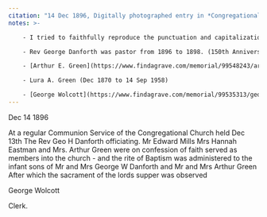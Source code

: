 ```yaml
---
citation: "14 Dec 1896, Digitally photographed entry in *Congregational Church 1868-1933 Minutes of Meetings and Membership*, used with permission from Caroline Valley Community Church."
notes: >-

    - I tried to faithfully reproduce the punctuation and capitalization of the original text.

    - Rev George Danforth was pastor from 1896 to 1898. (150th Anniversary Handbook, Caroline Valley Community Church, 16 Sep 2018.)

    - [Arthur E. Green](https://www.findagrave.com/memorial/99548243/arthur-e-green) (Sep 1860 to 16 Mar 1935)

    - Lura A. Green (Dec 1870 to 14 Sep 1958)

    - [George Wolcott](https://www.findagrave.com/memorial/99535313/george-wolcott) (1836 to 1916) is the father of [Reverend Clarence Reed Wolcott](https://www.findagrave.com/memorial/100452488/clarence-r-wolcott) (1864 to 1950), who represented Edward in court on 18 Mar 1897 when Edward was accused of selling "poisonous drugs" at E. H. Mills general store in Brookton. 
---
```

Dec 14 1896

At a regular Communion Service of the Congregational Church held Dec 13th The Rev Geo H Danforth officiating. Mr Edward Mills Mrs Hannah Eastman and Mrs. Arthur Green were on confession of faith served as members into the church - and the rite of Baptism was administered to the infant sons of Mr and Mrs George W Danforth and Mr and Mrs Arthur Green After which the sacrament of the lords supper was observed

George Wolcott

Clerk.



